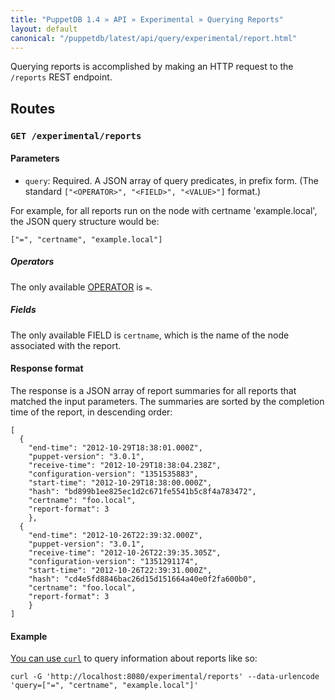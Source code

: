 ```yaml
---
title: "PuppetDB 1.4 » API » Experimental » Querying Reports"
layout: default
canonical: "/puppetdb/latest/api/query/experimental/report.html"
---
```


[curl]: ../curl.html#using-curl-from-localhost-non-sslhttp
[operator]: ../v2/operators.html

Querying reports is accomplished by making an HTTP request to the `/reports` REST
endpoint.

## Routes

### `GET /experimental/reports`

#### Parameters

* `query`: Required. A JSON array of query predicates, in prefix form. (The standard `["<OPERATOR>", "<FIELD>", "<VALUE>"]` format.)

For example, for all reports run on the node with certname 'example.local', the
JSON query structure would be:

    ["=", "certname", "example.local"]

##### Operators

The only available [OPERATOR][] is `=`.

##### Fields

The only available FIELD is `certname`, which is the name of the node associated with the report.

#### Response format

The response is a JSON array of report summaries for all reports
that matched the input parameters.  The summaries are sorted by
the completion time of the report, in descending order:

    [
      {
        "end-time": "2012-10-29T18:38:01.000Z",
        "puppet-version": "3.0.1",
        "receive-time": "2012-10-29T18:38:04.238Z",
        "configuration-version": "1351535883",
        "start-time": "2012-10-29T18:38:00.000Z",
        "hash": "bd899b1ee825ec1d2c671fe5541b5c8f4a783472",
        "certname": "foo.local",
        "report-format": 3
        },
      {
        "end-time": "2012-10-26T22:39:32.000Z",
        "puppet-version": "3.0.1",
        "receive-time": "2012-10-26T22:39:35.305Z",
        "configuration-version": "1351291174",
        "start-time": "2012-10-26T22:39:31.000Z",
        "hash": "cd4e5fd8846bac26d15d151664a40e0f2fa600b0",
        "certname": "foo.local",
        "report-format": 3
        }
    ]

#### Example

[You can use `curl`][curl] to query information about reports like so:

    curl -G 'http://localhost:8080/experimental/reports' --data-urlencode 'query=["=", "certname", "example.local"]'
